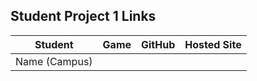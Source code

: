 ## Student Project 1 Links

| Student | Game | GitHub | Hosted Site |
|---|:---:|:---:|:---:|
| Name (Campus) |  |  |  |
